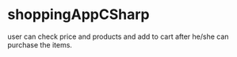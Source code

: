 # shoppingAppCSharp
user can check price and products and add to cart after he/she can purchase the items.
